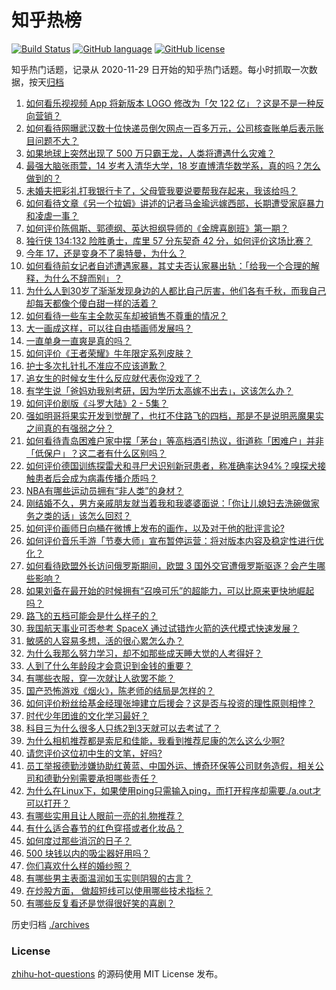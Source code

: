 # 知乎热榜
[![Build Status](https://github.com/ToWeLong/zhihu-hot-questions/workflows/CI/badge.svg)](https://github.com/ToWeLong/zhihu-hot-questions/actions)
[![GitHub language](https://img.shields.io/badge/language-golang-orange.svg)](https://golang.org/)
[![GitHub license](https://img.shields.io/github/license/ToWeLong/zhihu-hot-questions)](https://github.com/ToWeLong/zhihu-hot-questions/blob/main/LICENSE)

知乎热门话题，记录从 2020-11-29 日开始的知乎热门话题。每小时抓取一次数据，按天[归档](./archives)

<!-- BEGIN -->

1. [如何看乐视视频 App 将新版本 LOGO 修改为「欠 122 亿」？这是不是一种反向营销？](https://www.zhihu.com/question/443183209)
1. [如何看待网曝武汉数十位快递员倒欠网点一百多万元，公司核查账单后表示账目问题不大？](https://www.zhihu.com/question/443074665)
1. [如果地球上突然出现了 500 万只霸王龙，人类将遭遇什么灾难？](https://www.zhihu.com/question/443038227)
1. [最强大脑张雨萱，14 岁考入清华大学，18 岁直博清华数学系，真的吗？怎么做到的？](https://www.zhihu.com/question/441843589)
1. [未婚夫把彩礼打我银行卡了，父母管我要说要帮我存起来，我该给吗？](https://www.zhihu.com/question/442994514)
1. [如何看待文章《另一个拉姆》讲述的记者马金瑜远嫁西部，长期遭受家庭暴力和凌虐一事？](https://www.zhihu.com/question/443154151)
1. [如何评价陈佩斯、郭德纲、英达担纲导师的《金牌喜剧班》第一期？](https://www.zhihu.com/question/443189074)
1. [独行侠 134:132 险胜勇士，库里 57 分东契奇 42 分，如何评价这场比赛？](https://www.zhihu.com/question/443249796)
1. [今年 17，还是变身不了奥特曼，为什么？](https://www.zhihu.com/question/373409849)
1. [如何看待前女记者自述遭遇家暴，其丈夫否认家暴出轨：「给我一个合理的解释，为什么不辞而别」？](https://www.zhihu.com/question/443259930)
1. [为什么人到30岁了渐渐发现身边的人都比自己厉害，他们各有千秋，而我自己却每天都像个傻白甜一样的活着？](https://www.zhihu.com/question/442671689)
1. [如何看待一些车主全款买车却被销售不尊重的情况？](https://www.zhihu.com/question/441010813)
1. [大一画成这样，可以往自由插画师发展吗？](https://www.zhihu.com/question/436767867)
1. [一直单身一直爽是真的吗？](https://www.zhihu.com/question/330412814)
1. [如何评价《王者荣耀》牛年限定系列皮肤？](https://www.zhihu.com/question/443191027)
1. [护士多次扎针扎不准应不应该道歉？](https://www.zhihu.com/question/442703278)
1. [追女生的时候女生什么反应就代表你没戏了？](https://www.zhihu.com/question/437267039)
1. [有学生说「爸妈劝我别考研，因为学历太高嫁不出去」，这该怎么办？](https://www.zhihu.com/question/442806238)
1. [如何评价剧版《斗罗大陆》2 - 5集？](https://www.zhihu.com/question/443129219)
1. [强如明哥将果实开发到觉醒了，也扛不住路飞的四档，那是不是说明恶魔果实之间真的有强弱之分？](https://www.zhihu.com/question/442677196)
1. [如何看待青岛困难户家中摆「茅台」等高档酒引热议，街道称「困难户」并非「低保户」？这二者有什么区别吗？](https://www.zhihu.com/question/442993579)
1. [如何评价德国训练探雷犬和寻尸犬识别新冠患者，称准确率达94%？嗅探犬接触患者后会成为病毒传播介质吗？](https://www.zhihu.com/question/442962994)
1. [NBA有哪些运动员拥有“非人类”的身材？](https://www.zhihu.com/question/440025781)
1. [刚结婚不久，男方亲戚朋友就当着我和我婆婆面说：「你让儿媳妇去洗碗做家务之类的话」该怎么回怼？](https://www.zhihu.com/question/345592311)
1. [如何评价画师日向桶在微博上发布的画作，以及对于他的批评言论?](https://www.zhihu.com/question/443222196)
1. [如何评价音乐手游「节奏大师」宣布暂停运营：将对版本内容及稳定性进行优化？](https://www.zhihu.com/question/442983999)
1. [如何看待欧盟外长访问俄罗斯期间，欧盟 3 国外交官遭俄罗斯驱逐？会产生哪些影响？](https://www.zhihu.com/question/443110856)
1. [如果刘备在最开始的时候拥有“召唤可乐”的超能力，可以比原来更快地崛起吗？](https://www.zhihu.com/question/443026403)
1. [路飞的五档可能会是什么样子的？](https://www.zhihu.com/question/295640740)
1. [我国航天事业可否参考 SpaceX 通过试错炸火箭的迭代模式快速发展？](https://www.zhihu.com/question/442942573)
1. [敏感的人容易多想，活的很心累怎么办？](https://www.zhihu.com/question/26508293)
1. [为什么我那么努力学习，却不如那些成天睡大觉的人考得好？](https://www.zhihu.com/question/437848762)
1. [人到了什么年龄段才会意识到金钱的重要？](https://www.zhihu.com/question/437869213)
1. [有哪些衣服，穿一次就让人欲罢不能？](https://www.zhihu.com/question/394037020)
1. [国产恐怖游戏《烟火》，陈老师的结局是怎样的？](https://www.zhihu.com/question/442923176)
1. [如何评价粉丝给基金经理张坤建立后援会？这是否与投资的理性原则相悖？](https://www.zhihu.com/question/441288259)
1. [时代少年团谁的文化学习最好？](https://www.zhihu.com/question/443031086)
1. [科目三为什么很多人只练2到3天就可以去考试了？](https://www.zhihu.com/question/290475667)
1. [为什么相机推荐都是索尼和佳能，我看到推荐尼康的怎么这么少啊?](https://www.zhihu.com/question/443028772)
1. [请您评价这位初中生的文笔，好吗?](https://www.zhihu.com/question/442621457)
1. [员工举报德勤涉嫌协助红黄蓝、中国外运、博奇环保等公司财务造假，相关公司和德勤分别需要承担哪些责任？](https://www.zhihu.com/question/442997674)
1. [为什么在Linux下，如果使用ping只需输入ping，而打开程序却需要./a.out才可以打开？](https://www.zhihu.com/question/442021121)
1. [有哪些实用且让人眼前一亮的礼物推荐？](https://www.zhihu.com/question/431896272)
1. [有什么适合春节的红色穿搭或者化妆品？](https://www.zhihu.com/question/437320060)
1. [如何度过那些消沉的日子？](https://www.zhihu.com/question/442585888)
1. [500 块钱以内的吸尘器好用吗？](https://www.zhihu.com/question/314037181)
1. [你们喜欢什么样的婚纱照？](https://www.zhihu.com/question/439228452)
1. [有哪些男主表面温润如玉实则阴狠的古言？](https://www.zhihu.com/question/311422229)
1. [在炒股方面， 做超短线可以使用哪些技术指标？](https://www.zhihu.com/question/20508788)
1. [有哪些反复看还是觉得很好笑的喜剧？](https://www.zhihu.com/question/442299247)

<!-- END -->

历史归档 [./archives](./archives)


### License
[zhihu-hot-questions](https://github.com/towelong/zhihu-hot-questions) 的源码使用 MIT License 发布。